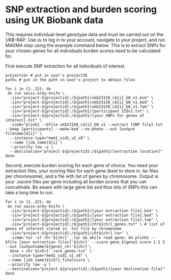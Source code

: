 # SNP extraction and burden scoring using UK Biobank data

This requires individual-level genotype data and must be carried out on the UKB-RAP. Use `dx` to log in to your account, navigate to your project, and run MAGMA step using the example command below. 
This is to extract SNPs for your chosen genes for all individuals burden scores need to be calculated for.


First execute SNP extraction for all individuals of interest. 

```
projectid= # put in user's projectID
path= # put in the path in user's project to obtain files

for i in {1..22}; do
 dx run swiss-army-knife \
  -iin="project-${projectid}:/${path}/ukb23158_c${i}_b0_v1.bim" \
  -iin="project-${projectid}:/${path}/ukb23158_c${i}_b0_v1.bed" \
  -iin="project-${projectid}:/${path}/ukb23158_c${i}_b0_v1.fam" \
  -iin="project-${projectid}:/${path}/[participant IIDs].txt" \
  -iin="project-${projectid}:/${path}/[your SNPs for genes of interest].txt" \
  -icmd="plink2 --bfile ukb23158_c${i}_b0_v1 --extract [SNP file}.txt --keep [participants] --make-bed --no-pheno --out [output filename]${i}" \
  --instance-type="mem1_ssd1_v2_x8" \
  --name [job name]${i} \
  --priority low -y \
  --destination="project-${projectid}:/${path}/[extraction location]"
done
```
Second, execute burden scoring for each gene of choice. You need your extraction files, your scoring files for each gene (best to store in .tar files per chromosome), and a file with list of genes by chromosome.
Output is your .sscore files per gene including all burden scores that you can concatinate. Be aware with large gene list and thus lots of SNPs this can take a long time to run.

```
for i in {1..22}; do
 dx run swiss-army-knife \
  -iin="project-${projectid}:/${path}/[your extraction file].bim" \
  -iin="project-${projectid}:/${path}/[your extraction file].bed" \
  -iin="project-${projectid}:/${path}/[your extraction file].fam" \
  -iin="project-${projectid}:/${path}/chr${chr}_genes.txt" \ # list of genes of interest stored in .txt file by chromosome
  -iin="project-${projectid}:/${path}/chr${chr}.tar" \
  -icmd='tar -xf chr'${chr}'_.tar && while read gene; do plink2 --bfile [your extraction files]'${chr}' --score gene_${gene}.score 1 2 3 --out [outputname]${gene}_chr'${chr}';
  done < chr'${chr}'_rare_genes.txt' \
 --instance-type="mem1_ssd1_v2_x8" \
 --name [job name]${chr}_finalscore \
 --priority low -y \
 --destination="project-${projectid}:/${path}/[your destination file]"
done
``` 
